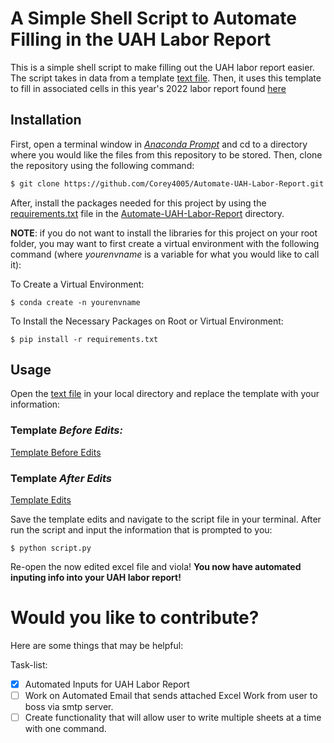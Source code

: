 # A Simple Shell Script to Automate Filling in the UAH Labor Report
This is a simple shell script to make filling out the UAH labor report easier. The script takes in data from a template [text file](./edit-this-text-file.txt). Then, it uses this template to fill in associated cells in this year's 2022 labor report found [here](./excel-data/Labor-Report-2022.xlsx)

## Installation
First, open a terminal window in [*Anaconda Prompt*](https://docs.anaconda.com/anaconda/install/windows/) and cd to a directory where you would like the files from this repository to be stored. Then, clone the repository using the following command:

```bash
$ git clone https://github.com/Corey4005/Automate-UAH-Labor-Report.git
```
After, install the packages needed for this project by using the [requirements.txt](./requirements.txt) file in the [Automate-UAH-Labor-Report](./) directory. 

**NOTE**: if you do not want to install the libraries for this project on your root folder,  you may want to first create a virtual environment with the following command (where *yourenvname* is a variable for what you would like to call it):

To Create a Virtual Environment:
```
$ conda create -n yourenvname
```
To Install the Necessary Packages on Root or Virtual Environment:

```
$ pip install -r requirements.txt
```
## Usage

Open the [text file](./edit-this-text-file.txt) in your local directory and replace the template with your information: 

### Template *Before Edits:*

[Template Before Edits](./images-for-read-me/Template.png)

### Template *After Edits*
[Template Edits](./images-for-read-me/Template-Edit.png)

Save the template edits and navigate to the script file in your terminal. After run the script and input the information that is prompted to you: 

```
$ python script.py
```

Re-open the now edited excel file and viola! **You now have automated inputing info into your UAH labor report!**

# Would you like to contribute? 

Here are some things that may be helpful: 

Task-list: 
- [x] Automated Inputs for UAH Labor Report
- [ ] Work on Automated Email that sends attached Excel Work from user to boss via smtp server. 
- [ ] Create functionality that will allow user to write multiple sheets at a time with one command. 
